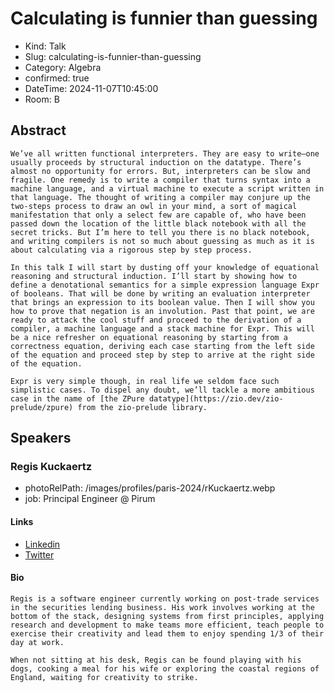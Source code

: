 # Calculating is funnier than guessing

- Kind: Talk
- Slug: calculating-is-funnier-than-guessing
- Category: Algebra
- confirmed: true
- DateTime: 2024-11-07T10:45:00
- Room: B

## Abstract

```
We’ve all written functional interpreters. They are easy to write—one usually proceeds by structural induction on the datatype. There’s almost no opportunity for errors. But, interpreters can be slow and fragile. One remedy is to write a compiler that turns syntax into a machine language, and a virtual machine to execute a script written in that language. The thought of writing a compiler may conjure up the two-steps process to draw an owl in your mind, a sort of magical manifestation that only a select few are capable of, who have been passed down the location of the little black notebook with all the secret tricks. But I’m here to tell you there is no black notebook, and writing compilers is not so much about guessing as much as it is about calculating via a rigorous step by step process.

In this talk I will start by dusting off your knowledge of equational reasoning and structural induction. I’ll start by showing how to define a denotational semantics for a simple expression language Expr of booleans. That will be done by writing an evaluation interpreter that brings an expression to its boolean value. Then I will show you how to prove that negation is an involution. Past that point, we are ready to attack the cool stuff and proceed to the derivation of a compiler, a machine language and a stack machine for Expr. This will be a nice refresher on equational reasoning by starting from a correctness equation, deriving each case starting from the left side of the equation and proceed step by step to arrive at the right side of the equation.

Expr is very simple though, in real life we seldom face such simplistic cases. To dispel any doubt, we’ll tackle a more ambitious case in the name of [the ZPure datatype](https://zio.dev/zio-prelude/zpure) from the zio-prelude library.
```

## Speakers

### Regis Kuckaertz

- photoRelPath: /images/profiles/paris-2024/rKuckaertz.webp
- job: Principal Engineer @ Pirum

#### Links

- [Linkedin](https://www.linkedin.com/in/regiskuckaertz)
- [Twitter](https://twitter.com/regiskuckaertz)

#### Bio

```
Regis is a software engineer currently working on post-trade services in the securities lending business. His work involves working at the bottom of the stack, designing systems from first principles, applying research and development to make teams more efficient, teach people to exercise their creativity and lead them to enjoy spending 1/3 of their day at work.

When not sitting at his desk, Regis can be found playing with his dogs, cooking a meal for his wife or exploring the coastal regions of England, waiting for creativity to strike.
```
